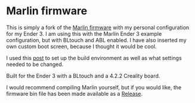 # Marlin firmware
This is simply a fork of the [Marlin firmware](https://github.com/MarlinFirmware/Marlin) with my personal configuration for my Ender 3.
I am using this with the Marlin Ender 3 example configuration, but with BLtouch and ABL enabled. I have also inserted my own custom boot screen, because I thought it would be cool.

I used this [post](https://3dprinting.stackexchange.com/questions/19617/configuring-marlin-2-x-with-ender-3-4-2-2-and-bltouch) to set up the build environment as well as what settings needed to be changed.

Built for the Ender 3 with a BLtouch and a 4.2.2 Creality board.

I would recommend compiling Marlin yourself, but if you would like, the firmware bin file has been made available as a [Release](https://github.com/Mr0o/Marlin/releases/download/2.1.2.1/firmware-20231209-220408.bin).